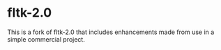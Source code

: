 # fltk-2.0

This is a fork of fltk-2.0 that includes enhancements made
from use in a simple commercial project.
